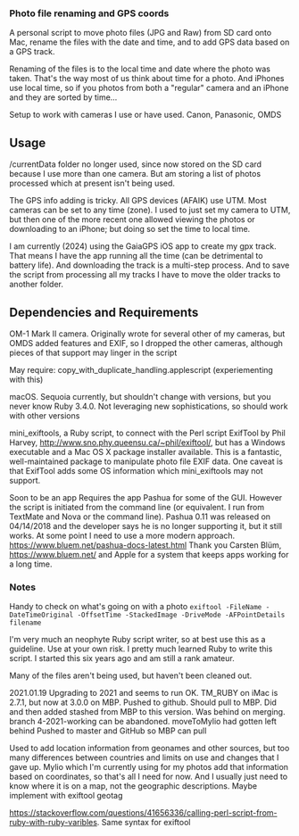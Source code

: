 ### Photo file renaming and GPS coords

A personal script to move photo files (JPG and Raw) from SD card onto Mac, rename the files with the date and time, and to add GPS data based on a GPS track.

Renaming of the files is to the local time and date where the photo was taken. That's the way most of us think about time for a photo. And iPhones use local time, so if you photos from both a "regular" camera and an iPhone and they are sorted by time…

Setup to work with cameras I use or have used. Canon, Panasonic, OMDS

## Usage

/currentData folder no longer used, since now stored on the SD card because I use more than one camera. But am storing a list of photos processed which at present isn't being used.

The GPS info adding is tricky. All GPS devices (AFAIK) use UTM. Most cameras can be set to any time (zone). I used to just set my camera to UTM, but then one of the more recent one allowed viewing the photos or downloading to an iPhone; but doing so set the time to local time.

I am currently (2024) using the GaiaGPS iOS app to create my gpx track. That means I have the app running all the time (can be detrimental to battery life). And downloading the track is a multi-step process. And to save the script from processing all my tracks I have to move the older tracks to another folder.

## Dependencies and Requirements

OM-1 Mark II camera. Originally wrote for several other of my cameras, but OMDS added features and EXIF, so I dropped the other cameras, although pieces of that support may linger in the script

May require: copy_with_duplicate_handling.applescript (experiementing with this)

macOS. Sequoia currently, but shouldn't change with versions, but you never know
Ruby 3.4.0. Not leveraging new sophistications, so should work with other versions

mini_exiftools, a Ruby script, to connect with the Perl script ExifTool by Phil Harvey, http://www.sno.phy.queensu.ca/~phil/exiftool/, but has a Windows executable and a Mac OS X package installer available. This is a fantastic, well-maintained package to manipulate photo file EXIF data. One caveat is that ExifTool adds some OS information which mini_exiftools may not support.

Soon to be an app
Requires the app Pashua for some of the GUI. However the script is initiated from the command line (or equivalent. I run from TextMate and Nova or the command line). Pashua 0.11 was released on 04/14/2018 and the developer says he is no longer supporting it, but it still works. At some point I need to use a more modern approach. https://www.bluem.net/pashua-docs-latest.html Thank you Carsten Blüm, https://www.bluem.net/ and Apple for a system that keeps apps working for a long time.

### Notes

Handy to check on what's going on with a photo `exiftool -FileName -DateTimeOriginal -OffsetTime -StackedImage -DriveMode -AFPointDetails filename `

I'm very much an neophyte Ruby script writer, so at best use this as a guideline. Use at your own risk. I pretty much learned Ruby to write this script. I started this six years ago and am still a rank amateur.

Many of the files aren't being used, but haven't been cleaned out.

2021.01.19 Upgrading to 2021 and seems to run OK. TM_RUBY on iMac is 2.7.1, but now at 3.0.0 on MBP. Pushed to github. Should pull to MBP. Did and then added stashed from MBP to this version.
Was behind on merging. branch 4-2021-working can be abandoned. moveToMylio had gotten left behind
Pushed to master and GitHub so MBP can pull

Used to add location information from geonames and other sources, but too many differences between countries and limits on use and changes that I gave up. Mylio which I'm currently using for my photos add that information based on coordinates, so that's all I need for now. And I usually just need to know where it is on a map, not the geographic descriptions. Maybe implement with exiftool geotag

https://stackoverflow.com/questions/41656336/calling-perl-script-from-ruby-with-ruby-varibles. Same syntax for exiftool
